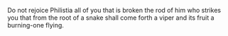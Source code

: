 Do not rejoice Philistia all of you that is broken the rod of him who strikes you that from the root of a snake shall come forth a viper and its fruit a burning-one flying. 